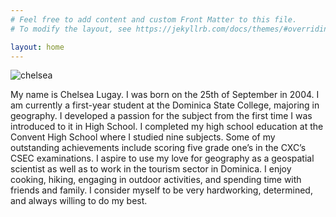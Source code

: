 ```yaml
---
# Feel free to add content and custom Front Matter to this file.
# To modify the layout, see https://jekyllrb.com/docs/themes/#overriding-theme-defaults

layout: home
---
```


![chelsea](https://i0.wp.com/createcaribbean.org/create/wp-content/uploads/2022/04/IMG_6072-scaled.jpg?resize=1153%2C1536&ssl=1)

My name is Chelsea Lugay. I was born on the 25th of September in 2004. I am currently a first-year student at the Dominica State College, majoring in geography. I developed a passion for the subject from the first time I was introduced to it in High School. I completed my high school education at the Convent High School where I studied nine subjects. Some of my outstanding achievements include scoring five grade one’s in the CXC’s CSEC examinations. I aspire to use my love for geography as a geospatial scientist as well as to work in the tourism sector in Dominica. I enjoy cooking, hiking, engaging in outdoor activities, and spending time with friends and family. I consider myself to be very hardworking, determined, and always willing to do my best. 

